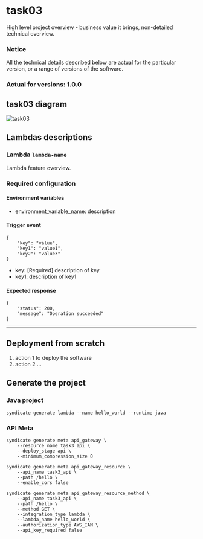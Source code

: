 # task03

High level project overview - business value it brings, non-detailed technical overview.

### Notice
All the technical details described below are actual for the particular
version, or a range of versions of the software.
### Actual for versions: 1.0.0

## task03 diagram

![task03](pics/task03_diagram.png)

## Lambdas descriptions

### Lambda `lambda-name`
Lambda feature overview.

### Required configuration
#### Environment variables
* environment_variable_name: description

#### Trigger event
```buildoutcfg
{
    "key": "value",
    "key1": "value1",
    "key2": "value3"
}
```
* key: [Required] description of key
* key1: description of key1

#### Expected response
```buildoutcfg
{
    "status": 200,
    "message": "Operation succeeded"
}
```
---

## Deployment from scratch
1. action 1 to deploy the software
2. action 2
...

## Generate the project

### Java project
```shell
syndicate generate lambda --name hello_world --runtime java
```

### API Meta

```shell
syndicate generate meta api_gateway \
    --resource_name task3_api \
    --deploy_stage api \
    --minimum_compression_size 0 
    
syndicate generate meta api_gateway_resource \
    --api_name task3_api \
    --path /hello \
    --enable_cors false     

syndicate generate meta api_gateway_resource_method	\
    --api_name task3_api \
    --path /hello \
    --method GET \
    --integration_type lambda \
    --lambda_name hello_world \
    --authorization_type AWS_IAM \
    --api_key_required false 
```
